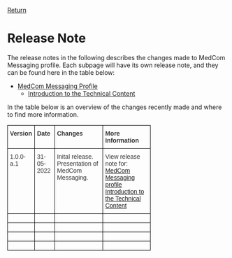 [Return](../../assets/documents/Intro-Technical-Spec-ENG.md)

# Release Note
The release notes in the following describes the changes made to MedCom Messaging profile. 
Each subpage will have its own release note, and they can be found here in the table below:
  * [MedCom Messaging Profile](ReleaseNote-ENG.md)
    * [Introduction to the Technical Content](ReleaseNotesTechnicalContent.md)
    

In the table below is an overview of the changes recently made and where to find more information.

<style type="text/css">
.tg  {border-collapse:collapse;border-spacing:0;max-width:65%;}
.tg td{border-color:black;border-style:solid;border-width:1px;font-family:Arial, sans-serif;font-size:14px;
  overflow:hidden;padding:10px 5px;word-break:normal;}
.tg th{border-color:black;border-style:solid;border-width:1px;font-family:Arial, sans-serif;font-size:14px;
  font-weight:normal;overflow:hidden;padding:10px 5px;word-break:normal;}
.tg .tg-uaof{color:#343434;font-weight:bold;text-align:left;vertical-align:top}
.tg .tg-ne9s{color:#343434;text-align:left;vertical-align:top}
</style>
<table class="tg">
<thead>
  <tr>
    <th class="tg-uaof">Version</th>
    <th class="tg-uaof">Date</th>
    <th class="tg-uaof">Changes</th>
    <th class="tg-uaof">More Information</th>
  </tr>
</thead>
<tbody>
  <tr>
    <td class="tg-ne9s">1.0.0-a.1</td>
    <td class="tg-ne9s">31-05-2022</td>
    <td class="tg-ne9s">Inital release. Presentation of MedCom Messaging.</td>
    <td class="tg-ne9s">View release note for: <a href="ReleaseNote-ENG.md">MedCom Messaging profile</a> <br> <a href="ReleaseNoteTechnicalContent.md">Introduction to the Technical Content</a></td>
  </tr>
  <tr>
    <td class="tg-ne9s"></td>
    <td class="tg-ne9s"></td>
    <td class="tg-ne9s"></td>
    <td class="tg-ne9s"></td>
  </tr>
  <tr>
    <td class="tg-ne9s"></td>
    <td class="tg-ne9s"></td>
    <td class="tg-ne9s"></td>
    <td class="tg-ne9s"></td>
  </tr>
  <tr>
    <td class="tg-ne9s"></td>
    <td class="tg-ne9s"></td>
    <td class="tg-ne9s"></td>
    <td class="tg-ne9s"></td>
  </tr>
  <tr>
    <td class="tg-ne9s"></td>
    <td class="tg-ne9s"></td>
    <td class="tg-ne9s"></td>
    <td class="tg-ne9s"></td>
  </tr>
</tbody>
</table>